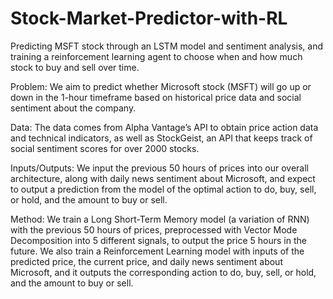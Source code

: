 # Stock-Market-Predictor-with-RL
Predicting MSFT stock through an LSTM model and sentiment analysis, and training a reinforcement learning agent to choose when and how much stock to buy and sell over time.

Problem: We aim to predict whether Microsoft stock (MSFT) will go up or down in the
1-hour timeframe based on historical price data and social sentiment about the company.

Data: The data comes from Alpha Vantage’s API to obtain price action data and
technical indicators, as well as StockGeist, an API that keeps track of social sentiment
scores for over 2000 stocks.

Inputs/Outputs: We input the previous 50 hours of prices into our overall architecture,
along with daily news sentiment about Microsoft, and expect to output a prediction from
the model of the optimal action to do, buy, sell, or hold, and the amount to buy or sell.

Method: We train a Long Short-Term Memory model (a variation of RNN) with the
previous 50 hours of prices, preprocessed with Vector Mode Decomposition into 5
different signals, to output the price 5 hours in the future. We also train a Reinforcement
Learning model with inputs of the predicted price, the current price, and daily news
sentiment about Microsoft, and it outputs the corresponding action to do, buy, sell, or
hold, and the amount to buy or sell.
